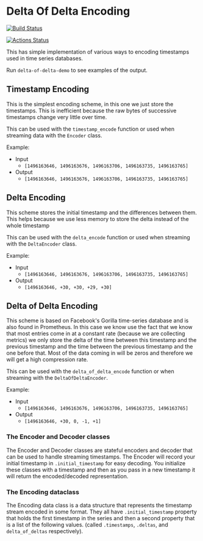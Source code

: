 # Delta Of Delta Encoding

[![Build Status](https://travis-ci.com/blester125/delta-of-delta.svg?branch=master)](https://travis-ci.com/blester125/delta-of-delta)

[![Actions Status](https://github.com/blester125/delta-of-delta/workflows/Unit%20Test/badge.svg)](https://github.com/blester125/delta-of-delta/actions)

This has simple implementation of various ways to encoding timestamps used in time series databases.

Run `delta-of-delta-demo` to see examples of the output.

## Timestamp Encoding

This is the simplest encoding scheme, in this one we just store the timestamps. This is inefficient
because the raw bytes of successive timestamps change very little over time.

This can be used with the `timestamp_encode` function or used when streaming data with the `Encoder` class.

Example:

 * Input
   * `[1496163646, 1496163676, 1496163706, 1496163735, 1496163765]`
 * Output
   * `[1496163646, 1496163676, 1496163706, 1496163735, 1496163765]`


## Delta Encoding

This scheme stores the initial timestamp and the differences between them. This helps because we use less
memory to store the delta instead of the whole timestamp

This can be used with the `delta_encode` function or used when streaming with the `DeltaEncoder` class.

Example:

 * Input
   * `[1496163646, 1496163676, 1496163706, 1496163735, 1496163765]`
 * Output
   * `[1496163646, +30, +30, +29, +30]`


## Delta of Delta Encoding

This scheme is based on Facebook's Gorilla time-series database and is also found in Prometheus. In this case
we know use the fact that we know that most entries come in at a constant rate (because we are collecting
metrics) we only store the delta of the time between this timestamp and the previous timestamp and the
time between the previous timestamp and the one before that. Most of the data coming in will be zeros
and therefore we will get a high compression rate.

This can be used with the `delta_of_delta_encode` function or when streaming with the `DeltaOfDeltaEncoder`.

Example:

 * Input
   * `[1496163646, 1496163676, 1496163706, 1496163735, 1496163765]`
 * Output
   * `[1496163646, +30, 0, -1, +1]`


### The Encoder and Decoder classes

The Encoder and Decoder classes are stateful encoders and decoder that can be used to handle streaming
timestamps. The Encoder will record your initial timestamp in `.initial_timestamp` for easy decoding. You
initialize these classes with a timestamp and then as you pass in a new timestamp it will return the
encoded/decoded representation.

### The Encoding dataclass

The Encoding data class is a data structure that represents the timestamp stream encoded in some format.
They all have `.initial_timestamp` property that holds the first timestamp in the series and then a
second property that is a list of the following values. (called `.timestamps`, `.deltas`, and
`delta_of_deltas` respectively).
